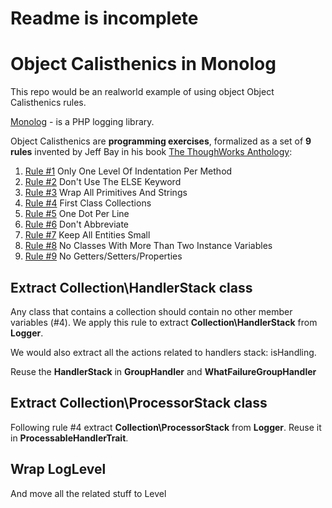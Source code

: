 Readme is incomplete
==============================

Object Calisthenics in Monolog
==============================

This repo would be an realworld example of using object Object
Calisthenics rules.

[Monolog](https://github.com/Seldaek/monolog) - is a PHP logging library.

Object Calisthenics are **programming exercises**, formalized as a set of **9
rules** invented by Jeff Bay in his book [The ThoughWorks
Anthology](http://pragprog.com/book/twa/thoughtworks-anthology):

1. [Rule #1](https://github.com/denys-potapov/monolog-oc/issues/1)
	Only One Level Of Indentation Per Method 
2. [Rule #2](https://github.com/denys-potapov/monolog-oc/issues/2)
	Don't Use The ELSE Keyword 
3. [Rule #3](https://github.com/denys-potapov/monolog-oc/issues/3)
	Wrap All Primitives And Strings 
4. [Rule #4](https://github.com/denys-potapov/monolog-oc/issues/4)
	First Class Collections 
5. [Rule #5](https://github.com/denys-potapov/monolog-oc/issues/5)
	One Dot Per Line 
6. [Rule #6](https://github.com/denys-potapov/monolog-oc/issues/6)
	Don't Abbreviate 
7. [Rule #7](https://github.com/denys-potapov/monolog-oc/issues/7)
 	Keep All Entities Small 
8. [Rule #8](https://github.com/denys-potapov/monolog-oc/issues/8)
	No Classes With More Than Two Instance Variables 
9. [Rule #9](https://github.com/denys-potapov/monolog-oc/issues/9)
	No Getters/Setters/Properties 

Extract Collection\HandlerStack class
-----

Any class that contains a collection should contain no other member
variables (#4). We apply this rule to extract **Collection\HandlerStack** from **Logger**. 

We would also extract all the actions related to handlers stack: isHandling.

Reuse the **HandlerStack** in **GroupHandler** and **WhatFailureGroupHandler**

Extract Collection\ProcessorStack class
-----

Following rule #4 extract **Collection\ProcessorStack** from **Logger**. Reuse it in **ProcessableHandlerTrait**.


Wrap LogLevel
-----

And move all the related stuff to Level

